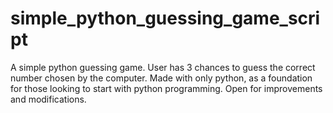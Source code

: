# simple_python_guessing_game_script
A simple python guessing game. User has 3 chances to guess the correct number chosen by the computer. Made with only python, as a foundation for those looking to start with python programming. Open for improvements and modifications.
